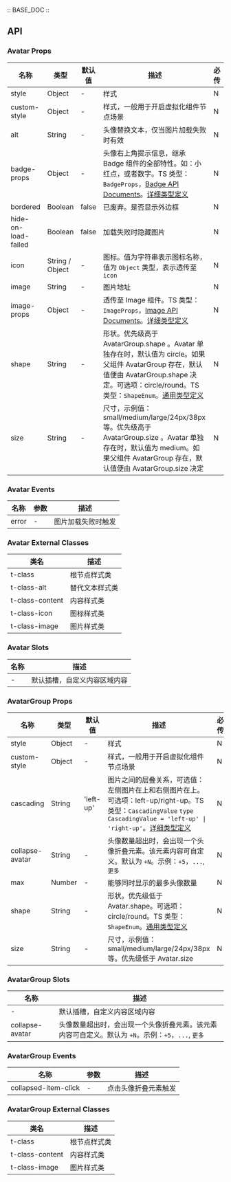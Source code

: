 :: BASE_DOC ::

## API

### Avatar Props

名称 | 类型 | 默认值 | 描述 | 必传
-- | -- | -- | -- | --
style | Object | - | 样式 | N
custom-style | Object | - | 样式，一般用于开启虚拟化组件节点场景 | N
alt | String | - | 头像替换文本，仅当图片加载失败时有效 | N
badge-props | Object | - | 头像右上角提示信息，继承 Badge 组件的全部特性。如：小红点，或者数字。TS 类型：`BadgeProps`，[Badge API Documents](./badge?tab=api)。[详细类型定义](https://github.com/Tencent/tdesign-miniprogram/blob/develop/packages/components/avatar/type.ts) | N
bordered | Boolean | false | 已废弃。是否显示外边框 | N
hide-on-load-failed | Boolean | false | 加载失败时隐藏图片 | N
icon | String / Object | - | 图标。值为字符串表示图标名称，值为 `Object` 类型，表示透传至 `icon` | N
image | String | - | 图片地址 | N
image-props | Object | - | 透传至 Image 组件。TS 类型：`ImageProps`，[Image API Documents](./image?tab=api)。[详细类型定义](https://github.com/Tencent/tdesign-miniprogram/blob/develop/packages/components/avatar/type.ts) | N
shape | String | - | 形状。优先级高于 AvatarGroup.shape 。Avatar 单独存在时，默认值为 circle。如果父组件 AvatarGroup 存在，默认值便由 AvatarGroup.shape 决定。可选项：circle/round。TS 类型：`ShapeEnum`。[通用类型定义](https://github.com/Tencent/tdesign-miniprogram/blob/develop/packages/components/common/common.ts) | N
size | String | - | 尺寸，示例值：small/medium/large/24px/38px 等。优先级高于 AvatarGroup.size 。Avatar 单独存在时，默认值为 medium。如果父组件 AvatarGroup 存在，默认值便由 AvatarGroup.size 决定 | N

### Avatar Events

名称 | 参数 | 描述
-- | -- | --
error | - | 图片加载失败时触发

### Avatar External Classes

类名 | 描述
-- | --
t-class | 根节点样式类
t-class-alt | 替代文本样式类
t-class-content | 内容样式类
t-class-icon | 图标样式类
t-class-image | 图片样式类

### Avatar Slots

名称 | 描述
-- | --
\- | 默认插槽，自定义内容区域内容


### AvatarGroup Props

名称 | 类型 | 默认值 | 描述 | 必传
-- | -- | -- | -- | --
style | Object | - | 样式 | N
custom-style | Object | - | 样式，一般用于开启虚拟化组件节点场景 | N
cascading | String | 'left-up' | 图片之间的层叠关系，可选值：左侧图片在上和右侧图片在上。可选项：left-up/right-up。TS 类型：`CascadingValue` `type CascadingValue = 'left-up' \| 'right-up'`。[详细类型定义](https://github.com/Tencent/tdesign-miniprogram/blob/develop/packages/components/avatar-group/type.ts) | N
collapse-avatar | String | - | 头像数量超出时，会出现一个头像折叠元素。该元素内容可自定义。默认为 `+N`。示例：`+5`，`...`, `更多` | N
max | Number | - | 能够同时显示的最多头像数量 | N
shape | String | - | 形状。优先级低于 Avatar.shape。可选项：circle/round。TS 类型：`ShapeEnum`。[通用类型定义](https://github.com/Tencent/tdesign-miniprogram/blob/develop/packages/components/common/common.ts) | N
size | String | - | 尺寸，示例值：small/medium/large/24px/38px 等。优先级低于 Avatar.size | N

### AvatarGroup Slots

名称 | 描述
-- | --
\- | 默认插槽，自定义内容区域内容
collapse-avatar | 头像数量超出时，会出现一个头像折叠元素。该元素内容可自定义。默认为 `+N`。示例：`+5`，`...`, `更多`

### AvatarGroup Events

名称 | 参数 | 描述
-- | -- | --
collapsed-item-click | - | 点击头像折叠元素触发

### AvatarGroup External Classes

类名 | 描述
-- | --
t-class | 根节点样式类
t-class-content | 内容样式类
t-class-image | 图片样式类
